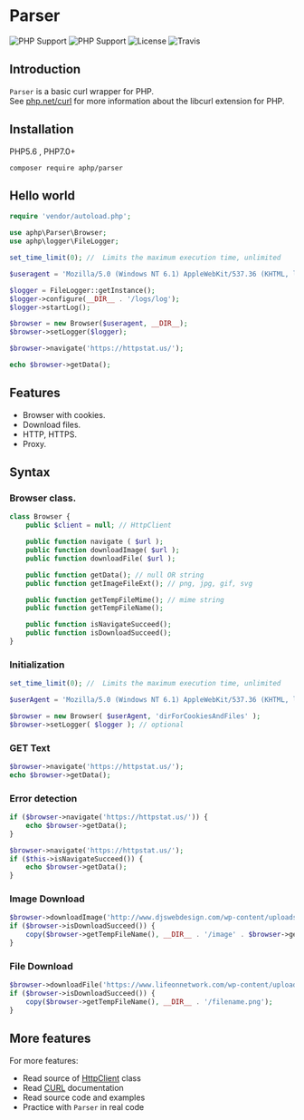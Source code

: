 # Parser

![PHP Support](https://img.shields.io/badge/php%20tested-5.6-brightgreen.svg)
![PHP Support](https://img.shields.io/badge/php%20tested-7.1-brightgreen.svg)
![License](https://img.shields.io/badge/license-MIT-green.svg)
![Travis](https://api.travis-ci.org/travis-ci/travis-web.svg?branch=master)

## Introduction

`Parser` is a basic curl wrapper for PHP.<br>
See [php.net/curl](https://www.php.net/curl) for more information about the libcurl extension for PHP.

## Installation
PHP5.6 , PHP7.0+

`composer require aphp/parser`

## Hello world

```php
require 'vendor/autoload.php';

use aphp\Parser\Browser;
use aphp\logger\FileLogger;

set_time_limit(0); //  Limits the maximum execution time, unlimited

$useragent = 'Mozilla/5.0 (Windows NT 6.1) AppleWebKit/537.36 (KHTML, like Gecko) Chrome/41.0.2228.0 Safari/537.36';

$logger = FileLogger::getInstance();
$logger->configure(__DIR__ . '/logs/log');
$logger->startLog();

$browser = new Browser($useragent, __DIR__);
$browser->setLogger($logger);

$browser->navigate('https://httpstat.us/');

echo $browser->getData();
```

## Features

* Browser with cookies.
* Download files.
* HTTP, HTTPS.
* Proxy.

## Syntax
### Browser class.
```php
class Browser {
	public $client = null; // HttpClient

	public function navigate ( $url );
	public function downloadImage( $url );
	public function downloadFile( $url );

	public function getData(); // null OR string
	public function getImageFileExt(); // png, jpg, gif, svg

	public function getTempFileMime(); // mime string
	public function getTempFileName();

	public function isNavigateSucceed();
	public function isDownloadSucceed();
}
```
### Initialization
```php
set_time_limit(0); //  Limits the maximum execution time, unlimited

$userAgent = 'Mozilla/5.0 (Windows NT 6.1) AppleWebKit/537.36 (KHTML, like Gecko) Chrome/41.0.2228.0 Safari/537.36';

$browser = new Browser( $userAgent, 'dirForCookiesAndFiles' );
$browser->setLogger( $logger ); // optional
```
### GET Text
```php
$browser->navigate('https://httpstat.us/');
echo $browser->getData();
```
### Error detection
```php
if ($browser->navigate('https://httpstat.us/')) {
	echo $browser->getData();
}

$browser->navigate('https://httpstat.us/');
if ($this->isNavigateSucceed()) {
	echo $browser->getData();
}
```
### Image Download
```php
$browser->downloadImage('http://www.djswebdesign.com/wp-content/uploads/2012/05/PHP-MySQL.png');
if ($browser->isDownloadSucceed()) {
	copy($browser->getTempFileName(), __DIR__ . '/image' . $browser->getImageFileExt());
}
```
### File Download
```php
$browser->downloadFile('https://www.lifeonnetwork.com/wp-content/uploads/2017/11/download.png');
if ($browser->isDownloadSucceed()) {
	copy($browser->getTempFileName(), __DIR__ . '/filename.png');
}
```
## More features
For more features:
* Read source of [HttpClient](src/HttpClient.php) class
* Read [CURL](https://www.php.net/curl) documentation
* Read source code and examples
* Practice with `Parser` in real code